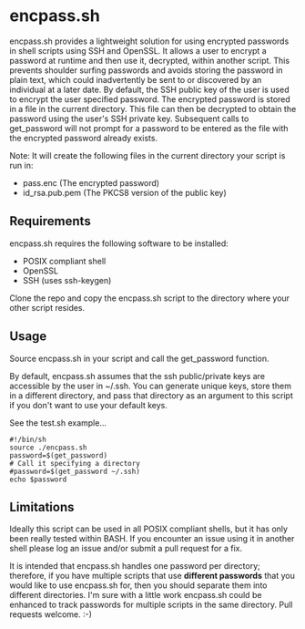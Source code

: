 # encpass.sh

encpass.sh provides a lightweight solution for using encrypted passwords in shell scripts using SSH and OpenSSL. It allows a user to encrypt a password at runtime and then use it, decrypted, within another script. This prevents shoulder surfing passwords and avoids storing the password in plain text, which could inadvertently be sent to or discovered by an individual at a later date. By default, the SSH public key of the user is used to encrypt the user specified password. The encrypted password is stored in a file in the current directory. This file can then be decrypted to obtain the password using the user's SSH private key. Subsequent calls to get_password will not prompt for a password to be entered as the file with the encrypted password already exists. 

Note: It will create the following files in the current directory your script is run in:

* pass.enc (The encrypted password)
* id_rsa.pub.pem (The PKCS8 version of the public key)

## Requirements

encpass.sh requires the following software to be installed:

* POSIX compliant shell
* OpenSSL
* SSH (uses ssh-keygen)

Clone the repo and copy the encpass.sh script to the directory where your other script resides.

## Usage

Source encpass.sh in your script and call the get_password function.

By default, encpass.sh assumes that the ssh public/private keys are accessible by the user in ~/.ssh.  You can generate unique keys, store them in a different directory, and pass that directory as an argument to this script if you don't want to use your default keys.

See the test.sh example...
```
#!/bin/sh
source ./encpass.sh
password=$(get_password)
# Call it specifying a directory
#password=$(get_password ~/.ssh)
echo $password
```

## Limitations

Ideally this script can be used in all POSIX compliant shells, but it has only been really tested within BASH.  If you encounter an issue using it in another shell please log an issue and/or submit a pull request for a fix.

It is intended that encpass.sh handles one password per directory; therefore, if you have multiple scripts that use **different passwords** that you would like to use encpass.sh for, then you should separate them into different directories.  I'm sure with a little work encpass.sh could be enhanced to track passwords for multiple scripts in the same directory.  Pull requests welcome. :-)
